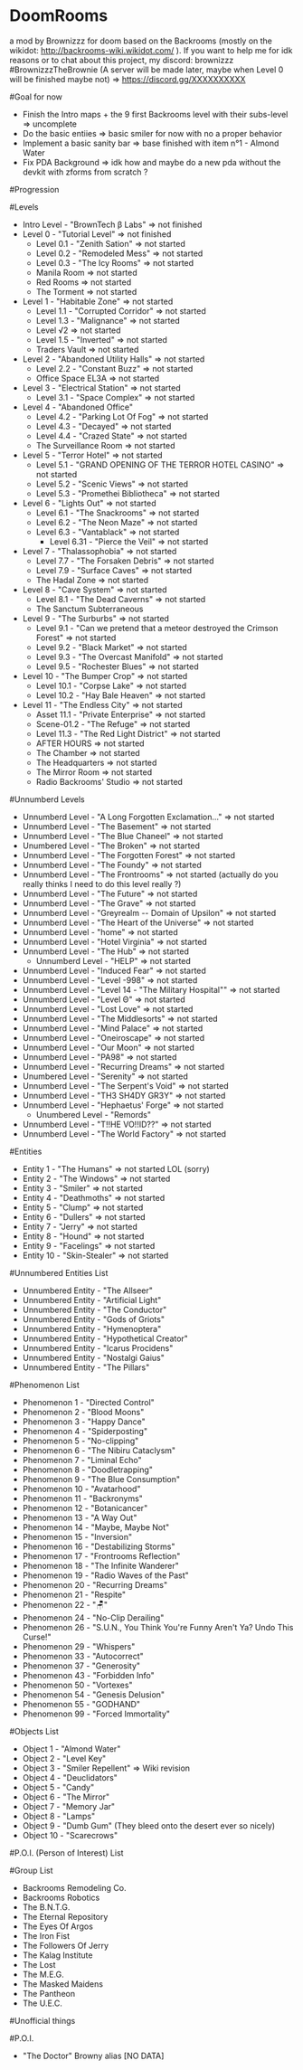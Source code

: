 # DoomRooms
a mod by Brownizzz for doom based on the Backrooms (mostly on the wikidot: http://backrooms-wiki.wikidot.com/ ). If you want to help me for idk reasons or to chat about this project, my discord: brownizzz #BrownizzzTheBrownie (A server will be made later, maybe when Level 0 will be finished maybe not) => https://discord.gg/XXXXXXXXXX


#Goal for now
- Finish the Intro maps + the 9 first Backrooms level with their subs-level => uncomplete
- Do the basic entiies => basic smiler for now with no a proper behavior
- Implement a basic sanity bar => base finished with item n°1 - Almond Water 
- Fix PDA Background => idk how and maybe do a new pda without the devkit with zforms from scratch ?


#Progression

#Levels
- Intro Level - "BrownTech β Labs" => not finished
- Level 0 - "Tutorial Level" => not finished
    - Level 0.1 - "Zenith Sation" => not started
    - Level 0.2 - "Remodeled Mess" => not started
    - Level 0.3 - "The Icy Rooms" => not started
    - Manila Room => not started
    - Red Rooms => not started
    - The Torment => not started
- Level 1 - "Habitable Zone" => not started
    - Level 1.1 - "Corrupted Corridor" => not started
    - Level 1.3 - "Malignance" => not started
    - Level √2 => not started
    - Level 1.5 - "Inverted" => not started
    - Traders Vault => not started
- Level 2 - "Abandoned Utility Halls" => not started
    - Level 2.2 - "Constant Buzz" => not started
    - Office Space EL3A => not started
- Level 3 - "Electrical Station" => not started
    - Level 3.1 - "Space Complex" => not started
- Level 4 - "Abandoned Office"
    - Level 4.2 - "Parking Lot Of Fog" => not started
    - Level 4.3 - "Decayed" => not started
    - Level 4.4 - "Crazed State" => not started
    - The Surveillance Room => not started
- Level 5 - "Terror Hotel" => not started
    - Level 5.1 - "GRAND OPENING OF THE TERROR HOTEL CASINO" => not started
    - Level 5.2 - "Scenic Views" => not started
    - Level 5.3 - "Promethei Bibliotheca" => not started
- Level 6 - "Lights Out" => not started
    - Level 6.1 - "The Snackrooms" => not started
    - Level 6.2 - "The Neon Maze" => not started
    - Level 6.3 - "Vantablack" => not started
        - Level 6.31 - "Pierce the Veil" => not started
- Level 7 - "Thalassophobia" => not started
    - Level 7.7 - "The Forsaken Debris" => not started
    - Level 7.9 - "Surface Caves" => not started
    - The Hadal Zone => not started
- Level 8 - "Cave System" => not started
    - Level 8.1 - "The Dead Caverns" => not started
    - The Sanctum Subterraneous
- Level 9 - "The Surburbs" => not started
    - Level 9.1 - "Can we pretend that a meteor destroyed the Crimson Forest" => not started
    - Level 9.2 - "Black Market" => not started
    - Level 9.3 - "The Overcast Manifold" => not started
    - Level 9.5 - "Rochester Blues" => not started
- Level 10 - "The Bumper Crop" => not started
    - Level 10.1 - "Corpse Lake" => not started
    - Level 10.2 - "Hay Bale Heaven" => not started
- Level 11 - "The Endless City" => not started
    - Asset 11.1 - "Private Enterprise" => not started
    - Scene-01.2 - "The Refuge" => not started
    - Level 11.3 - "The Red Light District" => not started
    - AFTER HOURS => not started
    - The Chamber => not started
    - The Headquarters => not started
    - The Mirror Room => not started
    - Radio Backrooms' Studio => not started

#Unnumberd Levels
- Unnumberd Level - "A Long Forgotten Exclamation..." => not started
- Unnumberd Level - "The Basement" => not started
- Unnumberd Level - "The Blue Chaneel" => not started
- Unumbered Level - "The Broken" => not started
- Unnumberd Level - "The Forgotten Forest" => not started
- Unnumberd Level - "The Foundy" => not started
- Unnumberd Level - "The Frontrooms" => not started (actually do you really thinks I need to do this level really ?)
- Unnumberd Level - "The Future" => not started
- Unnumberd Level - "The Grave" => not started
- Unnumberd Level - "Greyrealm -- Domain of Upsilon" => not started
- Unnumberd Level - "The Heart of the Universe" => not started
- Unnumberd Level - "home" => not started
- Unnumberd Level - "Hotel Virginia" => not started
- Unnumberd Level - "The Hub" => not started
    - Unnumberd Level - "HELP" => not started
- Unnumberd Level - "Induced Fear" => not started
- Unnumberd Level - "Level -998" => not started
- Unnumberd Level - "Level 14 - "The Military Hospital"" => not started
- Unnumberd Level - "Level Θ" => not started
- Unnumberd Level - "Lost Love" => not started
- Unnumberd Level - "The Middlesorts" => not started
- Unnumberd Level - "Mind Palace" => not started
- Unnumberd Level - "Oneiroscape" => not started
- Unnumberd Level - "Our Moon" => not started
- Unnumberd Level - "PA98" => not started
- Unnumberd Level - "Recurring Dreams" => not started
- Unumbered Level - "Serenity" => not started
- Unnumberd Level - "The Serpent's Void" => not started
- Unnumberd Level - "TH3 SH4DY GR3Y" => not started
- Unnumberd Level - "Hephaetus' Forge" => not started
    - Unumbered Level - "Remords"
- Unnumberd Level - "T!!HE VO!!ID??" => not started
- Unnumberd Level - "The World Factory" => not started

#Entities
- Entity 1 - "The Humans" => not started LOL (sorry)
- Entity 2 - "The Windows" => not started
- Entity 3 - "Smiler" => not started
- Entity 4 - "Deathmoths" => not started
- Entity 5 - "Clump" => not started
- Entity 6 - "Dullers" => not started
- Entity 7 - "Jerry" => not started
- Entity 8 - "Hound" => not started
- Entity 9 - "Facelings" => not started
- Entity 10 - "Skin-Stealer" => not started

#Unnumbered Entities List
- Unnumbered Entity - "The Allseer"
- Unnumbered Entity - "Artificial Light"
- Unnumbered Entity - "The Conductor"
- Unnumbered Entity - "Gods of Griots"
- Unnumbered Entity - "Hymenoptera"
- Unnumbered Entity - "Hypothetical Creator"
- Unnumbered Entity - "Icarus Procidens"
- Unnumbered Entity - "Nostalgi Gaius"
- Unnumbered Entity - "The Pillars"

#Phenomenon List
- Phenomenon 1 - "Directed Control"
- Phenomenon 2 - "Blood Moons"
- Phenomenon 3 - "Happy Dance"
- Phenomenon 4 - "Spiderposting"
- Phenomenon 5 - "No-clipping"
- Phenomenon 6 - "The Nibiru Cataclysm"
- Phenomenon 7 - "Liminal Echo"
- Phenomenon 8 - "Doodletrapping"
- Phenomenon 9 - "The Blue Consumption"
- Phenomenon 10 - "Avatarhood"
- Phenomenon 11 - "Backronyms"
- Phenomenon 12 - "Botanicancer"
- Phenomenon 13 - "A Way Out"
- Phenomenon 14 - "Maybe, Maybe Not"
- Phenomenon 15 - "Inversion"
- Phenomenon 16 - "Destabilizing Storms"
- Phenomenon 17 - "Frontrooms Reflection"
- Phenomenon 18 - "The Infinite Wanderer"
- Phenomenon 19 - "Radio Waves of the Past"
- Phenomenon 20 - "Recurring Dreams"
- Phenomenon 21 - "Respite"
- Phenomenon 22 - "🪑"
- Phenomenon 24 - "No-Clip Derailing"
- Phenomenon 26 - "S.U.N., You Think You're Funny Aren't Ya? Undo This Curse!"
- Phenomenon 29 - "Whispers"
- Phenomenon 33 - "Autocorrect"
- Phenomenon 37 - "Generosity"
- Phenomenon 43 - "Forbidden Info"
- Phenomenon 50 - "Vortexes"
- Phenomenon 54 - "Genesis Delusion"
- Phenomenon 55 - "GODHAND"
- Phenomenon 99 - "Forced Immortality"

#Objects List
- Object 1 - "Almond Water"
- Object 2 - "Level Key"
- Object 3 - "Smiler Repellent" => Wiki revision
- Object 4 - "Deuclidators"
- Object 5 - "Candy"
- Object 6 - "The Mirror"
- Object 7 - "Memory Jar"
- Object 8 - "Lamps"
- Object 9 - "Dumb Gum" (They bleed onto the desert ever so nicely)
- Object 10 - "Scarecrows"


#P.O.I. (Person of Interest) List



#Group List
- Backrooms Remodeling Co.
- Backrooms Robotics
- The B.N.T.G.
- The Eternal Repository
- The Eyes Of Argos
- The Iron Fist
- The Followers Of Jerry
- The Kalag Institute
- The Lost
- The M.E.G.
- The Masked Maidens
- The Pantheon
- The U.E.C.

#Unofficial things

#P.O.I.
- "The Doctor" Browny alias [NO DATA]
